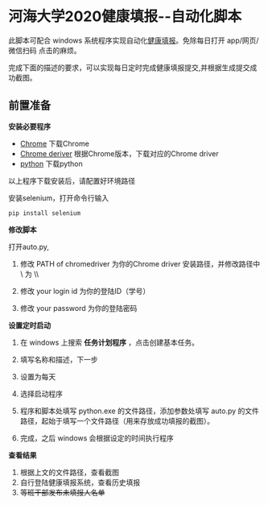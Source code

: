 # 河海大学2020健康填报--自动化脚本

此脚本可配合 windows 系统程序实现自动化[健康填报](http://ids.hhu.edu.cn/amserver/UI/Login?goto=http://form.hhu.edu.cn/pdc/form/list)。免除每日打开 app/网页/微信扫码 点击的麻烦。

完成下面的描述的要求，可以实现每日定时完成健康填报提交,并根据生成提交成功截图。

## 前置准备

**安装必要程序**

- [Chrome](https://www.google.com/chrome/?brand=CHBD&gclid=CjwKCAjw8pH3BRAXEiwA1pvMsX0LaGtiAauQozaMwIx7QvDJPlK1SDK45oIoCLowZxP_pbLlj4vu8xoC3nQQAvD_BwE&gclsrc=aw.ds) 下载Chrome
- [Chrome deriver](https://sites.google.com/a/chromium.org/chromedriver/downloads) 根据Chrome版本，下载对应的Chrome driver
- [python](https://www.python.org/downloads/) 下载python

以上程序下载安装后，请配置好环境路径

安装selenium，打开命令行输入

```bash
pip install selenium
```

**修改脚本**

打开auto.py, 

1. 修改 PATH of chromedriver 为你的Chrome driver 安装路径，并修改路径中 \ 为 \\\

2. 修改 your login id 为你的登陆ID（学号）

3. 修改 your password 为你的登陆密码

**设置定时启动**

1. 在 windows 上搜索 **任务计划程序** ，点击创建基本任务。

2. 填写名称和描述，下一步
3. 设置为每天
4. 选择启动程序
5. 程序和脚本处填写 python.exe 的文件路径，添加参数处填写 auto.py 的文件路径，起始于填写一个文件路径（用来存放成功填报的截图）。
6. 完成，之后 windows 会根据设定的时间执行程序

**查看结果**

1. 根据上文的文件路径，查看截图
2. 自行登陆健康填报系统，查看历史填报
3. ~~等班干部发布未填报人名单~~

